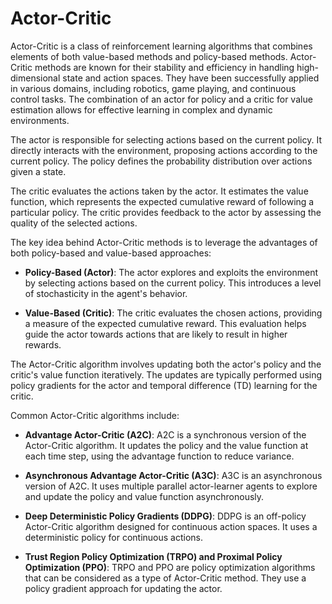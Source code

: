 # Actor-Critic

Actor-Critic is a class of reinforcement learning algorithms that combines elements of both value-based methods and policy-based methods. Actor-Critic methods are known for their stability and efficiency in handling high-dimensional state and action spaces. They have been successfully applied in various domains, including robotics, game playing, and continuous control tasks. The combination of an actor for policy and a critic for value estimation allows for effective learning in complex and dynamic environments.

The actor is responsible for selecting actions based on the current policy. It directly interacts with the environment, proposing actions according to the current policy. The policy defines the probability distribution over actions given a state.

The critic evaluates the actions taken by the actor. It estimates the value function, which represents the expected cumulative reward of following a particular policy. The critic provides feedback to the actor by assessing the quality of the selected actions.

The key idea behind Actor-Critic methods is to leverage the advantages of both policy-based and value-based approaches:

* **Policy-Based (Actor)**: The actor explores and exploits the environment by selecting actions based on the current policy. This introduces a level of stochasticity in the agent's behavior.

* **Value-Based (Critic)**: The critic evaluates the chosen actions, providing a measure of the expected cumulative reward. This evaluation helps guide the actor towards actions that are likely to result in higher rewards.

The Actor-Critic algorithm involves updating both the actor's policy and the critic's value function iteratively. The updates are typically performed using policy gradients for the actor and temporal difference (TD) learning for the critic.

Common Actor-Critic algorithms include:

* **Advantage Actor-Critic (A2C)**: A2C is a synchronous version of the Actor-Critic algorithm. It updates the policy and the value function at each time step, using the advantage function to reduce variance.

* **Asynchronous Advantage Actor-Critic (A3C)**: A3C is an asynchronous version of A2C. It uses multiple parallel actor-learner agents to explore and update the policy and value function asynchronously.

* **Deep Deterministic Policy Gradients (DDPG)**: DDPG is an off-policy Actor-Critic algorithm designed for continuous action spaces. It uses a deterministic policy for continuous actions.

* **Trust Region Policy Optimization (TRPO) and Proximal Policy Optimization (PPO)**: TRPO and PPO are policy optimization algorithms that can be considered as a type of Actor-Critic method. They use a policy gradient approach for updating the actor.

